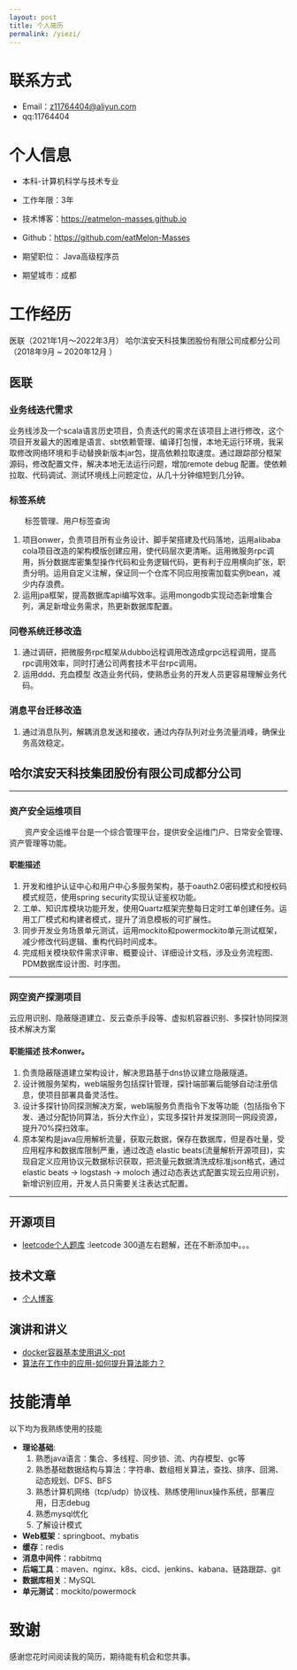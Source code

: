 ```yaml
---
layout: post
title: 个人简历
permalink: /yiezi/
---
```


# 联系方式


- Email：z11764404@aliyun.com
- qq:11764404
# 个人信息
 - 本科-计算机科学与技术专业
 - 工作年限：3年
 - 技术博客：https://eatmelon-masses.github.io
 - Github：https://github.com/eatMelon-Masses 

 - 期望职位： Java高级程序员
 - 期望城市：成都




# 工作经历
医联（2021年1月～2022年3月）
哈尔滨安天科技集团股份有限公司成都分公司 （2018年9月 ~ 2020年12月 ）
## 医联

### 业务线迭代需求
业务线涉及一个scala语言历史项目，负责迭代的需求在该项目上进行修改，这个项目开发最大的困难是语言、sbt依赖管理、编译打包慢，本地无运行环境，我采取修改网络环境和手动替换新版本jar包，提高依赖拉取速度。通过跟踪部分框架源码，修改配置文件，解决本地无法运行问题，增加remote debug 配置。使依赖拉取、代码调试、测试环境线上问题定位，从几十分钟缩短到几分钟。
### 标签系统
&emsp;&emsp;标签管理、用户标签查询
1. 项目onwer，负责项目所有业务设计、脚手架搭建及代码落地，运用alibaba cola项目改造的架构模版创建应用，使代码层次更清晰。运用微服务rpc调用，拆分数据库密集型操作代码和业务逻辑代码，更有利于应用横向扩张，职责分明。运用自定义注解，保证同一个仓库不同应用按需加载实例bean，减少内存浪费。
2. 运用jpa框架，提高数据库api编写效率。运用mongodb实现动态新增集合列，满足新增业务需求，热更新数据库配置。
### 问卷系统迁移改造
1. 通过调研，把微服务rpc框架从dubbo远程调用改造成grpc远程调用，提高rpc调用效率，同时打通公司两套技术平台rpc调用。
2. 运用ddd、充血模型 改造业务代码，使熟悉业务的开发人员更容易理解业务代码。
### 消息平台迁移改造
1. 通过消息队列，解耦消息发送和接收，通过内存队列对业务流量消峰，确保业务高效稳定。

## 哈尔滨安天科技集团股份有限公司成都分公司 

***
### 资产安全运维项目 
&emsp;&emsp;资产安全运维平台是一个综合管理平台，提供安全运维门户、日常安全管理、资产管理等功能。

#### 职能描述
1. 开发和维护认证中心和用户中心多服务架构，基于oauth2.0密码模式和授权码模式规范，使用spring security实现认证鉴权功能。
2. 工单、知识库模块功能开发，使用Quartz框架完整每日定时工单创建任务。运用工厂模式和构建者模式，提升了消息模板的可扩展性。
3. 同步开发业务场景单元测试，运用mockito和powermockito单元测试框架，减少修改代码逻辑、重构代码时间成本。
4. 完成相关模块软件需求评审、概要设计、详细设计文档，涉及业务流程图、PDM数据库设计图、时序图。

***
### 网空资产探测项目
云应用识别、隐蔽隧道建立、反云查杀手段等、虚拟机容器识别、多探针协同探测技术解决方案

#### 职能描述 技术onwer。
1. 负责隐蔽隧道建立架构设计，解决思路基于dns协议建立隐蔽隧道。
3. 设计微服务架构，web端服务包括探针管理，探针端部署后能够自动注册信息，使项目部署具备灵活性。
4. 设计多探针协同探测解决方案，web端服务负责指令下发等功能（包括指令下发、通过分配协同算法，拆分大作业），实现多探针并发探测同一网段资源，提升70%探扫效率。
5. 原本架构是java应用解析流量，获取元数据，保存在数据库，但是吞吐量，受应用程序和数据库限制严重，通过改造 elastic beats(流量解析开源项目)，实现自定义应用协议元数据标识获取，把流量元数据清洗成标准json格式，通过elastic beats -> logstash -> moloch 通过动态表达式配置实现云应用识别，新增识别应用，开发人员只需要关注表达式配置。

***
## 开源项目

  - [leetcode个人题库](https://github.com/eatMelon-Masses/learning-leetcode) :leetcode 300道左右题解，还在不断添加中。。。

## 技术文章

- [个人博客](blog.yiezi.ml)

## 演讲和讲义

 - [docker容器基本使用讲义-ppt](https://www.icloud.com/iclouddrive/0dCkL_djhk1ZtHr-5xnXkF6kg#docker%E6%8A%80%E6%9C%AF%E5%88%86%E4%BA%AB)
 - [算法在工作中的应用-如何提升算法能力？](https://www.icloud.com/keynote/0WG7Zz0MeWvTdr-R4VJ8Eq-eA)   
   
# 技能清单

以下均为我熟练使用的技能
- **理论基础**: 
    1. 熟悉java语言：集合、多线程、同步锁、流、内存模型、gc等
    2. 熟悉基础数据结构与算法：字符串、数组相关算法，查找、排序、回溯、动态规划、DFS、BFS
    3. 熟悉计算机网络（tcp/udp）协议栈、熟练使用linux操作系统，部署应用，日志debug
    4. 熟悉mysql优化
    5. 了解设计模式
- **Web框架**：springboot、mybatis
- **缓存**：redis
- **消息中间件**：rabbitmq
- **后端工具**：maven、nginx、k8s、cicd、jenkins、kabana、链路跟踪、git
- **数据库相关**：MySQL
- **单元测试**：mockito/powermock

# 致谢
感谢您花时间阅读我的简历，期待能有机会和您共事。